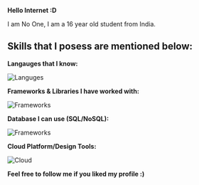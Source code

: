 **Hello Internet :D**

I am No One, I am a 16 year old student from India.

Skills that I posess are mentioned below:
-----
**Langauges that I know:**

![Languges](https://skillicons.dev/icons?i=java,python,javascript,typescript,html,css,cs,dart&theme=light&perline=5)

**Frameworks & Libraries I have worked with:**

![Frameworks](https://skillicons.dev/icons?i=nodejs,tensorflow,discord,electron,express,flutter,materialui,nextjs,tauri,angular,react,styledcomponents,sequelize,flutter,tensorflow,redux,twitter&theme=light&perline=5)

**Database I can use (SQL/NoSQL):**

![Frameworks](https://skillicons.dev/icons?i=firebase,mongodb,mysql,postgres,sqlite,supabase,redis&theme=light&perline=5)

**Cloud Platform/Design Tools:**

![Cloud](https://skillicons.dev/icons?i=aws,gcp,heroku,md,postman,cloudflare,github,figma,xd&theme=light&perline=5)

**Feel free to follow me if you liked my profile :)**
